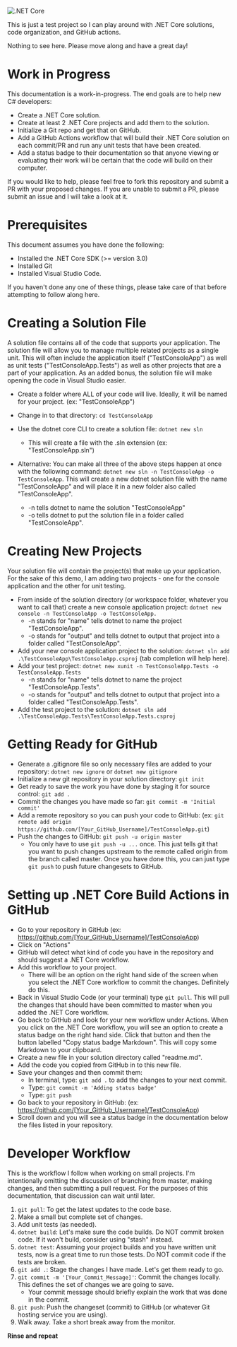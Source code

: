 ![.NET Core](https://github.com/am1983/TestConsoleApp/workflows/.NET%20Core/badge.svg)

This is just a test project so I can play around with .NET Core solutions, code organization, and GitHub actions.

Nothing to see here. Please move along and have a great day!

# Work in Progress

This documentation is a work-in-progress. The end goals are to help new C# developers:

* Create a .NET Core solution.
* Create at least 2 .NET Core projects and add them to the solution.
* Initialize a Git repo and get that on GitHub.
* Add a GitHub Actions workflow that will build their .NET Core solution on each commit/PR and run any unit tests that have been created.
* Add a status badge to their documentation so that anyone viewing or evaluating their work will be certain that the code will build on their computer.

If you would like to help, please feel free to fork this repository and submit a PR with your proposed changes. If you are unable to submit a PR, please submit an issue and I will take a look at it.

# Prerequisites

This document assumes you have done the following:
* Installed the .NET Core SDK (>= version 3.0)
* Installed Git
* Installed Visual Studio Code.

If you haven't done any one of these things, please take care of that before attempting to follow along here.

# Creating a Solution File

A solution file contains all of the code that supports your application. The solution file will allow you to manage multiple related projects as a single unit. This will often include the application itself ("TestConsoleApp") as well as unit tests ("TestConsoleApp.Tests") as well as other projects that are a part of your application. As an added bonus, the solution file will make opening the code in Visual Studio easier.

* Create a folder where ALL of your code will live. Ideally, it will be named for your project. (ex: "TestConsoleApp")
* Change in to that directory: `cd TestConsoleApp`
* Use the dotnet core CLI to create a solution file: `dotnet new sln`
  * This will create a file with the .sln extension (ex: "TestConsoleApp.sln")

* Alternative: You can make all three of the above steps happen at once with the following command: `dotnet new sln -n TestConsoleApp -o TestConsoleApp`. This will create a new dotnet solution file with the name "TestConsoleApp" and will place it in a new folder also called "TestConsoleApp".
  * -n tells dotnet to name the solution "TestConsoleApp"
  * -o tells dotnet to put the solution file in a folder called "TestConsoleApp".

# Creating New Projects

Your solution file will contain the project(s) that make up your application. For the sake of this demo, I am adding two projects - one for the console application and the other for unit testing.

* From inside of the solution directory (or workspace folder, whatever you want to call that) create a new console application project:
  `dotnet new console -n TestConsoleApp -o TestConsoleApp.`
  * -n stands for "name" tells dotnet to name the project "TestConsoleApp".
  * -o stands for "output" and tells dotnet to output that project into a folder called "TestConsoleApp".
* Add your new console application project to the solution: `dotnet sln add .\TestConsoleApp\TestConsoleApp.csproj` (tab completion will help here).
* Add your test project: `dotnet new xunit -n TestConsoleApp.Tests -o TestConsoleApp.Tests`
  * -n stands for "name" tells dotnet to name the project  "TestConsoleApp.Tests".
  * -o stands for "output" and tells dotnet to output that project into a folder called "TestConsoleApp.Tests".
* Add the test project to the solution: `dotnet sln add .\TestConsoleApp.Tests\TestConsoleApp.Tests.csproj`

# Getting Ready for GitHub

* Generate a .gitignore file so only necessary files are added to your repository: `dotnet new ignore` or `dotnet new gitignore`
* Initialize a new git repository in your solution directory: `git init`
* Get ready to save the work you have done by staging it for source control: `git add .`
* Commit the changes you have made so far: `git commit -m 'Initial commit'`
* Add a remote repository so you can push your code to GitHub: (ex: `git remote add origin https://github.com/[Your_GitHub_Username]/TestConsoleApp.git`)
* Push the changes to GitHub: `git push -u origin master`
  * You only have to use `git push -u ...` once. This just tells git that you want to push changes upstream to the remote called origin from the branch called master. Once you have done this, you can just type `git push` to push future changesets to GitHub.

# Setting up .NET Core Build Actions in GitHub

* Go to your repository in GitHub (ex: https://github.com/[Your_GitHub_Username]/TestConsoleApp)
* Click on "Actions"
* GitHub will detect what kind of code you have in the repository and should suggest a .NET Core workflow.
* Add this workflow to your project.
  * There will be an option on the right hand side of the screen when you select the .NET Core workflow to commit the changes. Definitely do this. 
* Back in Visual Studio Code (or your terminal) type `git pull`. This will pull the changes that should have been committed to master when you added the .NET Core workflow.
* Go back to GitHub and look for your new workflow under Actions. When you click on the .NET Core workflow, you will see an option to create a status badge on the right hand side. Click that button and then the button labelled "Copy status badge Markdown". This will copy some Markdown to your clipboard.
* Create a new file in your solution directory called "readme.md".
* Add the code you copied from GitHub in to this new file.
* Save your changes and then commit them:
  * In terminal, type: `git add .` to add the changes to your next commit.
  * Type: `git commit -m 'Adding status badge'`
  * Type: `git push`
* Go back to your repository in GitHub: (ex: https://github.com/[Your_GitHub_Username]/TestConsoleApp)
* Scroll down and you will see a status badge in the documentation below the files listed in your repository.

# Developer Workflow

This is the workflow I follow when working on small projects. I'm intentionally omitting the discussion of branching from master, making changes, and then submitting a pull request. For the purposes of this documentation, that discussion can wait until later.

1) `git pull`: To get the latest updates to the code base.
2) Make a small but complete set of changes.
3) Add unit tests (as needed).
4) `dotnet build`: Let's make sure the code builds. Do NOT commit broken code. If it won't build, consider using "stash" instead.
5) `dotnet test`: Assuming your project builds and you have written unit tests, now is a great time to run those tests. Do NOT commit code if the tests are broken.
6) `git add .`: Stage the changes I have made. Let's get them ready to go.
7) `git commit -m '[Your_Commit_Message]'`: Commit the changes locally. This defines the set of changes we are going to save.
    - Your commit message should briefly explain the work that was done in the commit.
8) `git push`: Push the changeset (commit) to GitHub (or whatever Git hosting service you are using).
9) Walk away. Take a short break away from the monitor. 

**Rinse and repeat**
